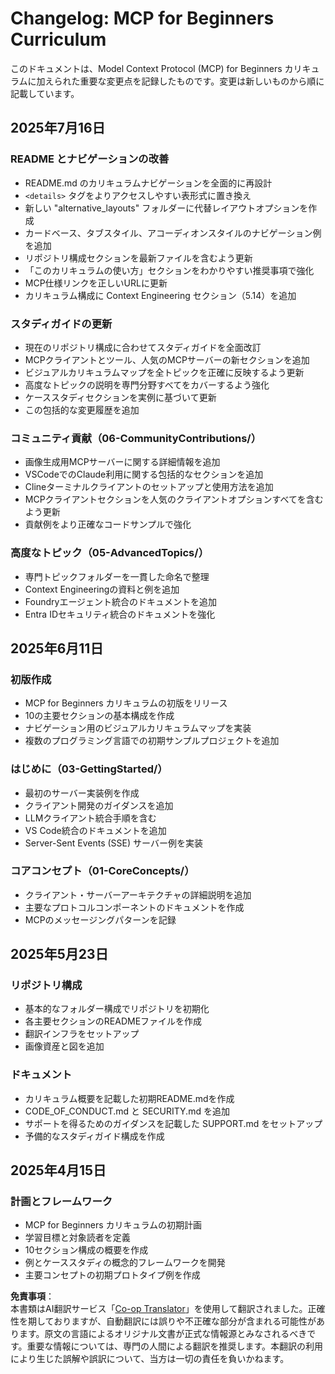 <!--
CO_OP_TRANSLATOR_METADATA:
{
  "original_hash": "baf3b041e5d939c4a1d8653632cc14f1",
  "translation_date": "2025-07-16T22:54:31+00:00",
  "source_file": "changelog.md",
  "language_code": "ja"
}
-->
# Changelog: MCP for Beginners Curriculum

このドキュメントは、Model Context Protocol (MCP) for Beginners カリキュラムに加えられた重要な変更点を記録したものです。変更は新しいものから順に記載しています。

## 2025年7月16日

### README とナビゲーションの改善
- README.md のカリキュラムナビゲーションを全面的に再設計
- `<details>` タグをよりアクセスしやすい表形式に置き換え
- 新しい "alternative_layouts" フォルダーに代替レイアウトオプションを作成
- カードベース、タブスタイル、アコーディオンスタイルのナビゲーション例を追加
- リポジトリ構成セクションを最新ファイルを含むよう更新
- 「このカリキュラムの使い方」セクションをわかりやすい推奨事項で強化
- MCP仕様リンクを正しいURLに更新
- カリキュラム構成に Context Engineering セクション（5.14）を追加

### スタディガイドの更新
- 現在のリポジトリ構成に合わせてスタディガイドを全面改訂
- MCPクライアントとツール、人気のMCPサーバーの新セクションを追加
- ビジュアルカリキュラムマップを全トピックを正確に反映するよう更新
- 高度なトピックの説明を専門分野すべてをカバーするよう強化
- ケーススタディセクションを実例に基づいて更新
- この包括的な変更履歴を追加

### コミュニティ貢献（06-CommunityContributions/）
- 画像生成用MCPサーバーに関する詳細情報を追加
- VSCodeでのClaude利用に関する包括的なセクションを追加
- Clineターミナルクライアントのセットアップと使用方法を追加
- MCPクライアントセクションを人気のクライアントオプションすべてを含むよう更新
- 貢献例をより正確なコードサンプルで強化

### 高度なトピック（05-AdvancedTopics/）
- 専門トピックフォルダーを一貫した命名で整理
- Context Engineeringの資料と例を追加
- Foundryエージェント統合のドキュメントを追加
- Entra IDセキュリティ統合のドキュメントを強化

## 2025年6月11日

### 初版作成
- MCP for Beginners カリキュラムの初版をリリース
- 10の主要セクションの基本構成を作成
- ナビゲーション用のビジュアルカリキュラムマップを実装
- 複数のプログラミング言語での初期サンプルプロジェクトを追加

### はじめに（03-GettingStarted/）
- 最初のサーバー実装例を作成
- クライアント開発のガイダンスを追加
- LLMクライアント統合手順を含む
- VS Code統合のドキュメントを追加
- Server-Sent Events (SSE) サーバー例を実装

### コアコンセプト（01-CoreConcepts/）
- クライアント・サーバーアーキテクチャの詳細説明を追加
- 主要なプロトコルコンポーネントのドキュメントを作成
- MCPのメッセージングパターンを記録

## 2025年5月23日

### リポジトリ構成
- 基本的なフォルダー構成でリポジトリを初期化
- 各主要セクションのREADMEファイルを作成
- 翻訳インフラをセットアップ
- 画像資産と図を追加

### ドキュメント
- カリキュラム概要を記載した初期README.mdを作成
- CODE_OF_CONDUCT.md と SECURITY.md を追加
- サポートを得るためのガイダンスを記載した SUPPORT.md をセットアップ
- 予備的なスタディガイド構成を作成

## 2025年4月15日

### 計画とフレームワーク
- MCP for Beginners カリキュラムの初期計画
- 学習目標と対象読者を定義
- 10セクション構成の概要を作成
- 例とケーススタディの概念的フレームワークを開発
- 主要コンセプトの初期プロトタイプ例を作成

**免責事項**：  
本書類はAI翻訳サービス「[Co-op Translator](https://github.com/Azure/co-op-translator)」を使用して翻訳されました。正確性を期しておりますが、自動翻訳には誤りや不正確な部分が含まれる可能性があります。原文の言語によるオリジナル文書が正式な情報源とみなされるべきです。重要な情報については、専門の人間による翻訳を推奨します。本翻訳の利用により生じた誤解や誤訳について、当方は一切の責任を負いかねます。
